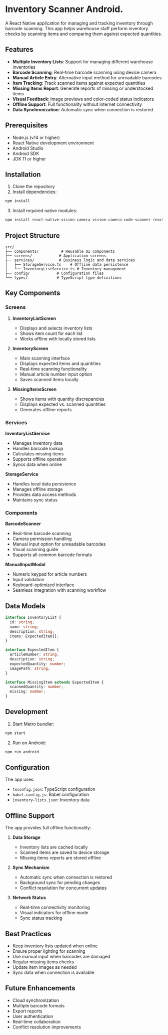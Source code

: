 # Inventory Scanner Android.

A React Native application for managing and tracking inventory through barcode scanning. This app helps warehouse staff perform inventory checks by scanning items and comparing them against expected quantities.

## Features

- **Multiple Inventory Lists**: Support for managing different warehouse inventories
- **Barcode Scanning**: Real-time barcode scanning using device camera
- **Manual Article Entry**: Alternative input method for unreadable barcodes
- **Item Tracking**: Track scanned items against expected quantities
- **Missing Items Report**: Generate reports of missing or understocked items
- **Visual Feedback**: Image previews and color-coded status indicators
- **Offline Support**: Full functionality without internet connectivity
- **Data Synchronization**: Automatic sync when connection is restored

## Prerequisites

- Node.js (v14 or higher)
- React Native development environment
- Android Studio
- Android SDK
- JDK 11 or higher

## Installation

1. Clone the repository
2. Install dependencies:
```bash
npm install
```
3. Install required native modules:
```bash
npm install react-native-vision-camera vision-camera-code-scanner react-native-reanimated @react-native-async-storage/async-storage @react-native-community/netinfo
```

## Project Structure

```
src/
├── components/          # Reusable UI components
├── screens/            # Application screens
├── services/           # Business logic and data services
│   ├── StorageService.ts    # Offline data persistence
│   └── InventoryListService.ts # Inventory management
├── config/            # Configuration files
└── types/             # TypeScript type definitions
```

## Key Components

### Screens

1. **InventoryListScreen**
   - Displays and selects inventory lists
   - Shows item count for each list
   - Works offline with locally stored lists

2. **InventoryScreen**
   - Main scanning interface
   - Displays expected items and quantities
   - Real-time scanning functionality
   - Manual article number input option
   - Saves scanned items locally

3. **MissingItemsScreen**
   - Shows items with quantity discrepancies
   - Displays expected vs. scanned quantities
   - Generates offline reports

### Services

**InventoryListService**
- Manages inventory data
- Handles barcode lookup
- Calculates missing items
- Supports offline operation
- Syncs data when online

**StorageService**
- Handles local data persistence
- Manages offline storage
- Provides data access methods
- Maintains sync status

### Components

**BarcodeScanner**
- Real-time barcode scanning
- Camera permission handling
- Manual input option for unreadable barcodes
- Visual scanning guide
- Supports all common barcode formats

**ManualInputModal**
- Numeric keypad for article numbers
- Input validation
- Keyboard-optimized interface
- Seamless integration with scanning workflow

## Data Models

```typescript
interface InventoryList {
  id: string;
  name: string;
  description: string;
  items: ExpectedItem[];
}

interface ExpectedItem {
  articleNumber: string;
  description: string;
  expectedQuantity: number;
  imagePath: string;
}

interface MissingItem extends ExpectedItem {
  scannedQuantity: number;
  missing: number;
}
```

## Development

1. Start Metro bundler:
```bash
npm start
```

2. Run on Android:
```bash
npm run android
```

## Configuration

The app uses:
- `tsconfig.json`: TypeScript configuration
- `babel.config.js`: Babel configuration
- `inventory-lists.json`: Inventory data

## Offline Support

The app provides full offline functionality:

1. **Data Storage**
   - Inventory lists are cached locally
   - Scanned items are saved to device storage
   - Missing items reports are stored offline

2. **Sync Mechanism**
   - Automatic sync when connection is restored
   - Background sync for pending changes
   - Conflict resolution for concurrent updates

3. **Network Status**
   - Real-time connectivity monitoring
   - Visual indicators for offline mode
   - Sync status tracking

## Best Practices

- Keep inventory lists updated when online
- Ensure proper lighting for scanning
- Use manual input when barcodes are damaged
- Regular missing items checks
- Update item images as needed
- Sync data when connection is available

## Future Enhancements

- Cloud synchronization
- Multiple barcode formats
- Export reports
- User authentication
- Real-time collaboration
- Conflict resolution improvements 